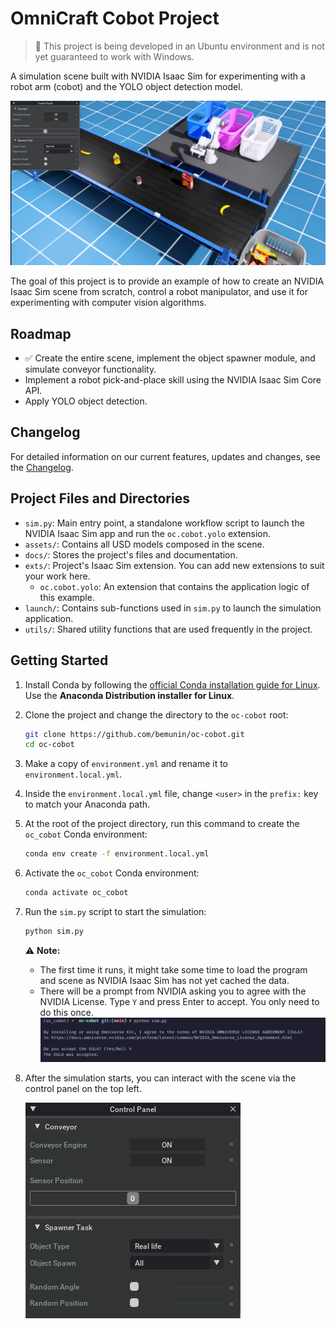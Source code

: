 # OmniCraft Cobot Project

> 📌 This project is being developed in an Ubuntu environment and is not yet guaranteed to work with Windows.

A simulation scene built with NVIDIA Isaac Sim for experimenting with a robot arm (cobot) and the YOLO object detection model.

![Scene from extension oc.cobot.yolo](docs/images/oc_cobot_yolo_scene.png "Scene from extension oc.cobot.yolo")

The goal of this project is to provide an example of how to create an NVIDIA Isaac Sim scene from scratch, control a robot manipulator, and use it for experimenting with computer vision algorithms.


## Roadmap
- ✅ Create the entire scene, implement the object spawner module, and simulate conveyor functionality.
- Implement a robot pick-and-place skill using the NVIDIA Isaac Sim Core API.
- Apply YOLO object detection.

## Changelog
For detailed information on our current features, updates and changes, see the [Changelog](./CHANGELOG.md).


## Project Files and Directories
- `sim.py`: Main entry point, a standalone workflow script to launch the NVIDIA Isaac Sim app and run the `oc.cobot.yolo` extension.  
- `assets/`: Contains all USD models composed in the scene.
- `docs/`: Stores the project's files and documentation.
- `exts/`: Project's Isaac Sim extension. You can add new extensions to suit your work here.
  - `oc.cobot.yolo`: An extension that contains the application logic of this example.  
- `launch/`: Contains sub-functions used in `sim.py` to launch the simulation application.
- `utils/`: Shared utility functions that are used frequently in the project.

## Getting Started

1. Install Conda by following the [official Conda installation guide for Linux](https://conda.io/projects/conda/en/latest/user-guide/install/linux.html). Use the **Anaconda Distribution installer for Linux**.

2. Clone the project and change the directory to the `oc-cobot` root:

    ```sh
    git clone https://github.com/bemunin/oc-cobot.git
    cd oc-cobot
    ```

3. Make a copy of `environment.yml` and rename it to `environment.local.yml`.

4. Inside the `environment.local.yml` file, change `<user>` in the `prefix:` key to match your Anaconda path.

5. At the root of the project directory, run this command to create the `oc_cobot` Conda environment:

    ```sh
    conda env create -f environment.local.yml
    ```

6. Activate the `oc_cobot` Conda environment:

    ```sh
    conda activate oc_cobot
    ```

7. Run the `sim.py` script to start the simulation:

    ```sh
    python sim.py
    ```

    ⚠️ **Note:**
    - The first time it runs, it might take some time to load the program and scene as NVIDIA Isaac Sim has not yet cached the data.
    - There will be a prompt from NVIDIA asking you to agree with the NVIDIA License. Type `Y` and press Enter to accept. You only need to do this once.
      ![NVIDIA license agreement](docs/images/eula_license_prompt.png "NVIDIA license agreement")

8. After the simulation starts, you can interact with the scene via the control panel on the top left.

   ![Control panel image](docs/images/control_panel.png "Control panel image")
